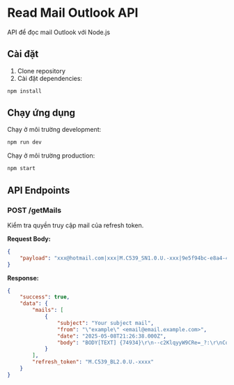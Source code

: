 # Read Mail Outlook API

API để đọc mail Outlook với Node.js

## Cài đặt

1. Clone repository
2. Cài đặt dependencies:
```bash
npm install
```

## Chạy ứng dụng

Chạy ở môi trường development:
```bash
npm run dev
```

Chạy ở môi trường production:
```bash
npm start
```

## API Endpoints

### POST /getMails

Kiểm tra quyền truy cập mail của refresh token.

**Request Body:**
```json
{
    "payload": "xxx@hotmail.com|xxx|M.C539_SN1.0.U.-xxx|9e5f94bc-e8a4-4e73-b8be-xxxxxxxx3",
}
```

**Response:**
```json
{
    "success": true,
    "data": {
        "mails": [
            {
                "subject": "Your subject mail",
                "from": "\"example\" <email@email.example.com>",
                "date": "2025-05-08T21:26:38.000Z",
                "body": "BODY[TEXT] {74934}\r\n--c2KlqyyW9CRe=_?:\r\nContent-Type: text/plain;\r\n ....."
            }
        ],
        "refresh_token": "M.C539_BL2.0.U.-xxxx"
    }
}
``` 